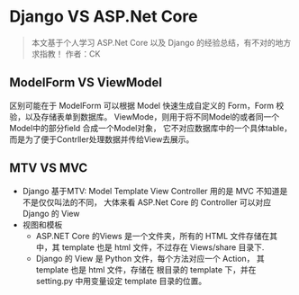 # Django VS ASP.Net Core

> 本文基于个人学习 ASP.Net Core 以及 Django 的经验总结，有不对的地方求指教！
> 作者：CK

## ModelForm VS ViewModel
区别可能在于 ModelForm 可以根据 Model 快速生成自定义的 Form，Form 校验，以及存储表单到数据库。
ViewMode，则用于将不同Model的或者同一个Model中的部分field 合成一个Model对象，
它不对应数据库中的一个具体table，而是为了便于Contrller处理数据并传给View去展示。

## MTV VS MVC

+ Django 基于MTV: Model Template View
Controller 用的是 MVC 不知道是不是仅仅叫法的不同，
大体来看 ASP.Net Core 的 Controller 可以对应 Django 的 View
+ 视图和模板
    - ASP.NET Core 的Views 是一个文件夹，所有的 HTML 文件存储在其中，其 template 也是 html 文件，不过存在 Views/share 目录下.
    - Django 的 View 是 Python 文件，每个方法对应一个 Action， 其template 也是 html 文件，存储在 根目录的 template 下，并在 setting.py 中用变量设定 template 目录的位置。
